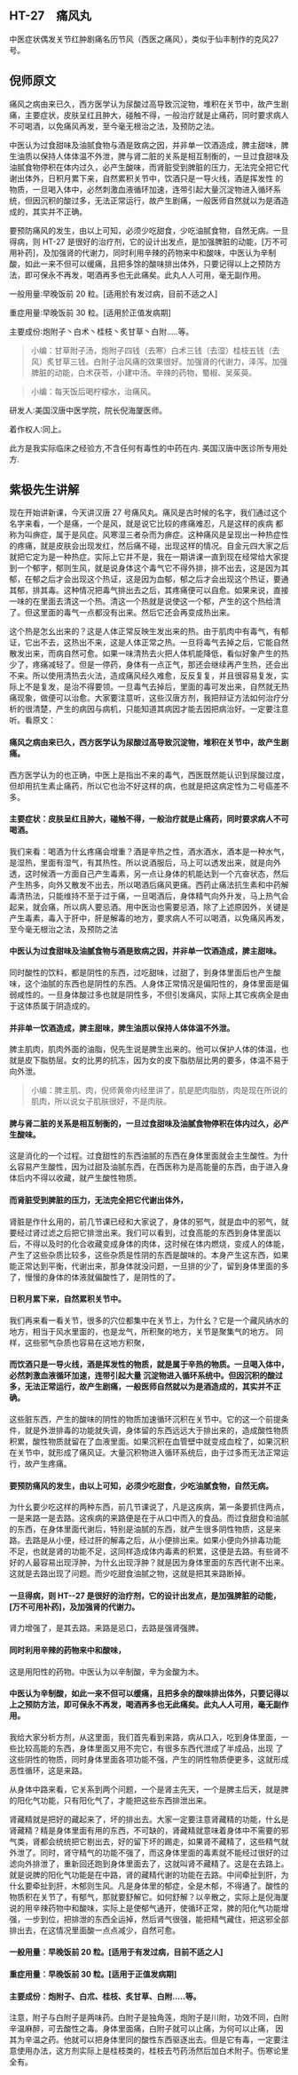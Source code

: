 ## HT-27　痛风丸

中医症状偶发关节红肿剧痛名历节风（西医之痛风），类似于仙丰制作的克风27号。

## 倪师原文

痛风之病由来已久，西方医学认为尿酸过高导致沉淀物，堆积在关节中，故产生剧痛，主要症状，皮肤呈红且肿大，碰触不得，一般治疗就是止痛药，同时要求病人不可喝酒，以免痛风再发，至今毫无根治之法，及预防之法。

中医认为过食甜味及油腻食物与酒是致病之因，并非单一饮酒造成，脾主甜味，脾生油质以保持人体体温不外泄，脾与肾二脏的关系是相互制衡的，一旦过食甜味及油腻食物停积在体内过久，必产生酸味，而肾脏受到脾脏的压力，无法完全把它代谢出体外，日积月累下来，自然累积关节中，饮酒只是一导火线，酒是挥发性 的物质，一旦喝入体中，必然刺激血液循环加速，连带引起大量沉淀物进入循环系统，但因沉积的酸过多，无法正常运行，故产生剧痛，一般医师自然就以为是酒造 成的，其实并不正确。

要预防痛风的发生，由以上可知，必须少吃甜食，少吃油腻食物，自然无病。一旦得病，则 HT-27 是很好的治疗剂，它的设计出发点，是加强脾脏的动能，[万不可用补药]，及加强肾的代谢力，同时利用辛辣的药物来中和酸味，中医认为辛制酸，如此一来不但可以缓痛，且把多馀的酸味排出体外，只要记得以上之预防方法，即可保永不再发，喝酒再多也无此痛矣。此丸人人可用，毫无副作用。

一般用量∶早晚饭前 20 粒。[适用於有发过病，目前不适之人]

重症用量∶早晚饭前 30 粒。[适用於正值发病期]

主要成份∶炮附子丶白术丶桂枝丶炙甘草丶白附…..等。

> 小编：甘草附子汤，炮附子四钱（去寒）白术三钱（去湿）桂枝五钱（去风）炙甘草三钱。白附子治风痛的效果很好。加强肾的代谢力，泽泻。加强脾脏的动能，白术茯苓，小建中汤。辛辣的药物，蜀椒、吴茱萸。

> 小编：每天饭后喝柠檬水，治痛风。

研发人∶美国汉唐中医学院，院长倪海厦医师。

着作权人∶同上。

此方是我实际临床之经验方,不含任何有毒性的中药在内. 美国汉唐中医诊所专用处方.

## 紫极先生讲解

现在开始讲新课，今天讲汉唐 27 号痛风丸。痛风是古时候的名字，我们通过这个名字来看，一个是痛，一个是风，就是说它比较的疼痛难忍，凡是这样的疾病 都称为叫痹症，属于是风症。风寒湿三者杂而为痹症。这种痛风是呈现出一种热症性的疼痛，就是皮肤会出现发红，然后痛不碰，出现这样的情况。自金元四大家之后就把它定为是一种热症。实际上它并不是，我在一期讲课一直到现在经常给大家提到一个郁字，郁则生风，就是说身体这个毒气它不得外排，排不出去，这是因为其郁，在郁之后才会出现这个热证，这是因为血郁，郁之后才会出现这个热证，要通其郁，排其毒。这种情况把毒气排出去之后，其疼痛便可以自愈。如果来说，直接一味的在里面去清这一个热。清这一个热就是说使这一个郁，产生的这个热给清了。但这里面的毒气一点都没有出来。然后它还会再变成热出来。

这个热是怎幺出来的？这是人体正常反映生发出来的热。由于肌肉中有毒气，有郁证，它出不去，这热出不来，这是人体正常之热。一旦将毒气去掉之后，它能自然 散发出来，而病自然可愈。如果一味清热去火把人体机能降低，看似好象产生的热少了，疼痛减轻了。但是一停药，身体有一点正气，那还会继续再产生热，还会出不来。所以使用清热去火法，造成痛风经久难愈，反反复复，并且很容易复发，实际上不是复发，是治不得要领。一旦毒气去掉后，里面的毒可发出来，自然就无热痛现象，做便可以治愈。大家要注意听，这些汉唐方剂，我把辩证方法如何治疗分析的很清楚，产生的病因与病机，只能知道其病因才能去因把病治好。一定要注意听。看原文：

#### 痛风之病由来已久，西方医学认为尿酸过高导致沉淀物，堆积在关节中，故产生剧痛。

西方医学认为的也正确，中医上是指出不来的毒气，西医既然能认识到尿酸过度，但却用抗生素止痛药，所以它也治不好这样的病，也就是把这病定性为二号癌差不多。

#### 主要症状：皮肤呈红且肿大，碰触不得，一般治疗就是止痛药，同时要求病人不可喝酒。

我们来看：喝酒为什幺疼痛会增重？酒是辛热之性，酒水酒水，酒本是一种水气，是湿热，里面有湿气，有其热性。所以说酒服后，马上可以透发出来，就是向外透，这时候酒一方面自己产生毒素，另一点让身体的机能达到一个亢奋状态，然后产生热多，向外又散发不出去，所以喝酒后痛风更痛。西药止痛法抗生素和中药解毒清热法，只能维持不至于过于痛，一旦喝酒后，身体精气向外升发，马上热气会起来，就会痛，所以病人要忌酒。用中医治也需要忌酒，除了上述原因外，关键是产生毒素，毒入于肝中，肝是解毒的地方，要求病人不可以喝酒，以免痛风再发，至今毫无根治之法，及预防之法

#### 中医认为过食甜味及油腻食物与酒是致病之因，并非单一饮酒造成，脾主甜味。

同时酸性的饮料，都是阴性的东西，过吃甜味，过甜了，到身体里面后也产生酸味，这个油腻的东西也是阴性的东西。人身体正常情况是偏阳性的，身体里面是偏弱咸性的。一旦身体酸过多也就是阴性多，不但引发痛风，实际上其它疾病全是由于这体质属于阴造成的。

#### 并非单一饮酒造成，脾主甜味，脾生油质以保持人体体温不外泄。

脾主肌肉，肌肉外面的油脂，倪先生说是脾生出来的。他可以保护人体的体温，也就是皮下脂肪层。女的比男的抗冻，因为女的皮下脂肪层比男的要多，体温不易于向外泄。

> 小编：脾主肌、肉，倪师黄帝内经里讲了，肌是肥肉脂肪，肉是现在所说的肌肉，所以说女子肌肤很好，不是肉肤。

#### 脾与肾二脏的关系是相互制衡的，一旦过食甜味及油腻食物停积在体内过久，必产生酸味。

这是消化的一个过程。过食甜性的东西油腻的东西在身体里面就会主生酸性。为什幺容易产生酸性，因为过甜及油腻东西，在西医称为是高能量的东西，由于进入身体后内不得以收藏，就产生酸性物质。

#### 而肾脏受到脾脏的压力，无法完全把它代谢出体外，

肾脏是作什幺用的，前几节课已经和大家说了，身体的邪气，就是血中的邪气，就要经过肾过滤之后把它排泄出来。我们可以看到，过食高能的东西到身体里面以后，不得以及时的化合收藏变成身体的肉体，这时候在体内燃烧，变成人的体能，产生了这些杂质比较多，这些杂质是性阴的东西是酸味的。本身产生这东西，如果能正常达到平衡，代谢出来，那身体就没问题，一旦排的少了，留到身体里面的多了，慢慢的身体的体液就偏酸性了，是阴性的了。

#### 日积月累下来，自然累积关节中。

我们再来看一看关节，很多的穴位都集中在关节上，为什幺？它是一个藏风纳水的地方，相当于风水里面的，也是龙气，所积聚的地方，关节是聚集气的地方。 同样，这些邪气杂质也容易在这地方积聚，

#### 而饮酒只是一导火线，酒是挥发性的物质，就是属于辛热的物质。一旦喝入体中，必然刺激血液循环加速，连带引起大量 沉淀物进入循环系统中。但因沉积的酸过多，无法正常运行，故产生剧痛，一般医师自然就以为是酒造成的，其实并不正确。

这些脏东西，产生的酸味的阴性的物质加速循环沉积在关节中。它的这一个前提条件，就是外泄排毒的功能就失调，身体留的东西远远大于排出来的，造成酸性物质积累，酸性物质就留在了血液里面。如果沉积在血管壁中就变成血栓了，如果沉积在关节中，就形成了痛风证。大量沉积物进入循环系统后，由于过多而无法正常运行，故产生疼痛。

#### 要预防痛风的发生，由以上可知，必须少吃甜食，少吃油腻食物，自然无病。

为什幺要少吃这样的两种东西，前几节课说了，凡是这疾病，第一条要抓住两点，一是来路一是去路。这疾病的来路便是在于从口中而入的食品。而过食甜食和油腻的东西，在身体里面代谢后，特别是油腻的东西，就产生很多阴性物质，这是来路。去路是从小便，经过肝的解毒之后，从小便排出来。如果小便向外排毒功能 不足，也就是肾的功能不足，这同样造成体内毒素的积累，这便是去路。有些肾不好的人最容易出现浮肿，为什幺出现浮肿？就是因为身体里面的东西代谢不出来。 这就是去路出现了问题。而少吃甜食油腻之物，这就是把其来路断掉。

#### 一旦得病，则 HT--27 是很好的治疗剂，它的设计出发点，是加强脾脏的动能，[万不可用补药]，及加强肾的代谢力。

肾力增强了，是其去路。来路是忌口，去路是强肾强脾。

#### 同时利用辛辣的药物来中和酸味，

这是用阳性的药物。中医认为以辛制酸，辛为金酸为木。

#### 中医认为辛制酸，如此一来不但可以缓痛，且把多余的酸味排出体外，只要记得以上之预防方法，即可保永不再发，喝酒再多也无此痛矣。此丸人人可用，毫无副作用。

我给大家分析方剂，从这里面，我们首先看到来路，病从口入，吃到身体里面，一些比较高能的东西，身体里面又用不完它，有很多东西代泄成了半成品，出现 了这些阴性的物质，同时身体里面各项功能不强，产生的阴性物质便更多，这就形成恶性循环，这是来路。

从身体中路来看，它关系到两个问题，一个是肾主先天，一个是脾主后天，就是脾的阳化气功能，只有阳化气了，才能把这些东西排泄出来。

肾藏精就是把好的藏起来了，坏的排出去。大家一定要注意肾藏精的功能，什幺是肾藏精？精是身体里面有用的东西，不可缺的，肾藏精就意味着身体中不需要的邪气类，肾都会统统把它剔出去，好的留下坏的踢走，如果肾不藏精了，这些精气就外泄了。同时，肾守精气的功能不强了，而这身体里面的毒素就不能经过很好的过滤向外排泄了，重新回还跑到身体里面去了，这就叫肾不藏精了。这是在去路上。就是说脾的阳化气功能是在中路，肾的藏精代谢的功能在去路。中间牵扯到肝，为什幺要牵扯到肝，木郁则生风。凡是身体里的郁症，全是木郁，不得通了。酸性的物质积在关节了，有郁气，那就要舒解它。如何舒解？以辛散之，实际上是倪海厦说的用辛辣药物中和酸味，实际上是使郁气通开，使循环正常，脾的阳化气功能增强，一步到位，把排泄的东西全运掉，然后肾气很强，能把精气藏住，把这邪全部排出去，在这情况里面酸一点点减少，自然可愈。

#### 一般用量︰早晚饭前 20 粒。[适用于有发过病，目前不适之人]

#### 重症用量︰早晚饭前 30 粒。[适用于正值发病期]

#### 主要成份︰炮附子、白朮、桂枝、炙甘草、白附…..等。

注意，附子与白附子是两味药。白附子是独角莲，炮附子是川附，功效不同，白附辛温麻醉，可去酸性之毒。身体里面痛，白附子就可以止痛，为何可以止痛， 因其为辛温之药。他就可以把身体里同的酸性东西驱逐出去。但是它有毒，一定要注意使用办法，这方剂实际上是桂枝类的，桂枝去芍药汤然后加白术附子。伤寒论里全有。